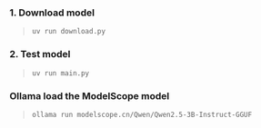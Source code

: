 ### 1. Download model

> `uv run download.py`

### 2. Test model

> `uv run main.py`

### Ollama load the ModelScope model

> `ollama run modelscope.cn/Qwen/Qwen2.5-3B-Instruct-GGUF`
